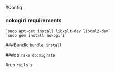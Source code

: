 #Config

### nokogiri requirements
    `sudo apt-get install libxslt-dev libxml2-dev`
    `sudo gem install nokogiri`

###Bundle
    `bundle install`

###db
    `rake db:migrate`


#run
    `rails s`




